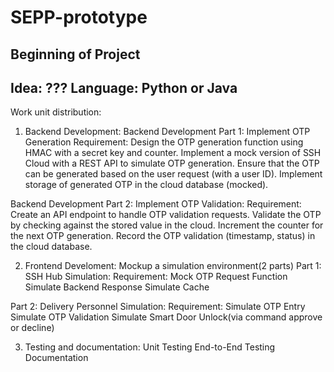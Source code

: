 # SEPP-prototype
Beginning of Project
---------------------------------------
Idea: ???
Language: Python or Java
---------------------------------------
Work unit distribution:

1. Backend Development:
Backend Development Part 1:
Implement OTP Generation
Requirement:
Design the OTP generation function using HMAC with a secret key and counter.
Implement a mock version of SSH Cloud with a REST API to simulate OTP generation.
Ensure that the OTP can be generated based on the user request (with a user ID).
Implement storage of generated OTP in the cloud database (mocked).

Backend Development Part 2:
Implement OTP Validation:
Requirement:
Create an API endpoint to handle OTP validation requests.
Validate the OTP by checking against the stored value in the cloud.
Increment the counter for the next OTP generation.
Record the OTP validation (timestamp, status) in the cloud database.

2. Frontend Develoment: 
Mockup a simulation environment(2 parts)
Part 1: SSH Hub Simulation:
Requirement:
Mock OTP Request Function
Simulate Backend Response
Simulate Cache

Part 2: Delivery Personnel Simulation:
Requirement:
Simulate OTP Entry
Simulate OTP Validation
Simulate Smart Door Unlock(via command approve or decline)

3. Testing and documentation:
Unit Testing
End-to-End Testing
Documentation



